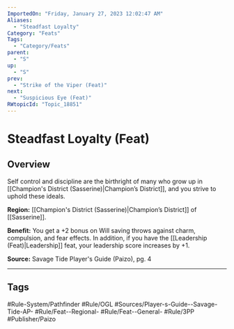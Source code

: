 ```yaml
---
ImportedOn: "Friday, January 27, 2023 12:02:47 AM"
Aliases:
  - "Steadfast Loyalty"
Category: "Feats"
Tags:
  - "Category/Feats"
parent:
  - "S"
up:
  - "S"
prev:
  - "Strike of the Viper (Feat)"
next:
  - "Suspicious Eye (Feat)"
RWtopicId: "Topic_18851"
---
```

# Steadfast Loyalty (Feat)
## Overview
Self control and discipline are the birthright of many who grow up in [[Champion's District (Sasserine)|Champion’s District]], and you strive to uphold these ideals.

**Region:** [[Champion's District (Sasserine)|Champion’s District]] of [[Sasserine]].

**Benefit:** You get a +2 bonus on Will saving throws against charm, compulsion, and fear effects. In addition, if you have the [[Leadership (Feat)|Leadership]] feat, your leadership score increases by +1.

**Source:** Savage Tide Player's Guide (Paizo), pg. 4


---
## Tags
#Rule-System/Pathfinder #Rule/OGL #Sources/Player-s-Guide--Savage-Tide-AP- #Rule/Feat--Regional- #Rule/Feat--General- #Rule/3PP #Publisher/Paizo

